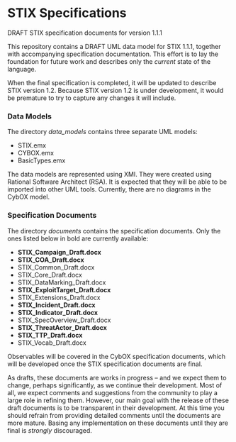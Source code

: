 # STIX Specifications
DRAFT STIX specification documents for version 1.1.1

This repository contains a DRAFT UML data model for STIX 1.1.1, together with accompanying specification documentation. This effort is to lay the foundation for future work and describes only the *current* state of the language.

When the final specification is completed, it will be updated to describe STIX version 1.2.  Because STIX version 1.2 is under development, it would be premature to try to capture any changes it will include. 

### Data Models

The directory *data_models* contains three separate UML models:

* STIX.emx
* CYBOX.emx
* BasicTypes.emx

The data models are represented using XMI.  They were created using Rational Software Architect (RSA).  It is expected that they will be able to be imported into other UML tools.  Currently, there are no diagrams in the CybOX model.

### Specification Documents

The directory *documents* contains the specification documents.  Only the ones listed below in bold are currently available:

* **STIX_Campaign_Draft.docx**
* **STIX_COA_Draft.docx**
* STIX_Common_Draft.docx
* STIX_Core_Draft.docx
* STIX_DataMarking_Draft.docx
* **STIX_ExploitTarget_Draft.docx**
* STIX_Extensions_Draft.docx
* **STIX_Incident_Draft.docx**
* **STIX_Indicator_Draft.docx**
* STIX_SpecOverview_Draft.docx
* **STIX_ThreatActor_Draft.docx**
* **STIX_TTP_Draft.docx**
* STIX_Vocab_Draft.docx

Observables will be covered in the CybOX specification documents, which will be developed once the STIX specification documents are final.

As drafts, these documents are works in progress – and we expect them to change, perhaps significantly, as we continue their development. Most of all, we expect comments and suggestions from the community to play a large role in refining them. However, our main goal with the release of these draft documents is to be transparent in their development.  At this time you should refrain from providing detailed comments until the documents are more mature. Basing any implementation on these documents until they are final is *strongly* discouraged.


